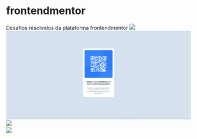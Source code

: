 # frontendmentor
 Desafios resolvidos da plataforma frontendmentor
 <img src="qrcode-resolucao/design/mobile-design.jpg"><br>
 <img src="qrcode-resolucao/design/Pagina feita - Desktop.png"><br>
 <img src="pagina-de-receita/design/desktop-design.jpg"><br>
 <img src="pagina-de-receita/design/mobile-design.jpg"><br>